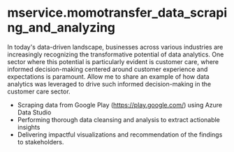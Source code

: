 # mservice.momotransfer_data_scraping_and_analyzing

In today's data-driven landscape, businesses across various industries are increasingly recognizing the transformative potential of data analytics. One sector where this potential is particularly evident is customer care, where informed decision-making centered around customer experience and expectations is paramount. Allow me to share an example of how data analytics was leveraged to drive such informed decision-making in the customer care sector.

- Scraping data from Google Play (https://play.google.com/) using Azure Data Studio
- Performing thorough data cleansing and analysis to extract actionable insights
- Delivering impactful visualizations and recommendation of the findings to stakeholders.
